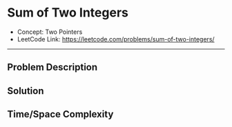 # Sum of Two Integers

- Concept: Two Pointers
- LeetCode Link: https://leetcode.com/problems/sum-of-two-integers/

---

## Problem Description

## Solution

## Time/Space Complexity

